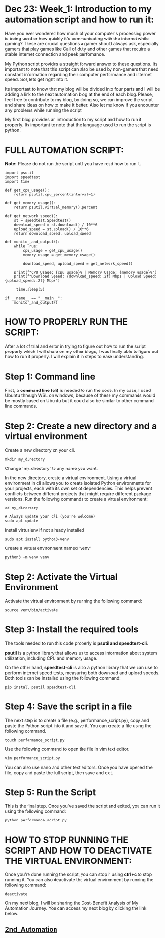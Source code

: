 # Dec 23: Week_1: Introduction to my automation script and how to run it:

Have you ever wondered how much of your computer's processing power is being used or how quickly it's communicating with the internet while gaming? These are crucial questions a gamer should always ask, especially gamers that play games like Call of duty and other games that require a stable internet connection and peek perfomance.

My Python script provides a straight forward answer to these questions. Its important to note that this script can also be used by non-gamers that need constant information regarding their computer performance and internet speed. So!, lets get right into it.

Its important to know that my blog will be divided into four parts and I will be adding a link to the next automation blog at the end of each blog. Please, feel free to contribute to my blog, by doing so, we can improve the script and share ideas on how to make it better. Also let me know if you encounter any problems while running the script.

My first blog provides an introduction to my script and how to run it properly. Its important to note that the language used to run the script is python.

# FULL AUTOMATION SCRIPT:
**Note:** Please do not run the script until you have read how to run it.

```
import psutil
import speedtest
import time

def get_cpu_usage():
    return psutil.cpu_percent(interval=1)

def get_memory_usage():
    return psutil.virtual_memory().percent

def get_network_speed():
    st = speedtest.Speedtest()
    download_speed = st.download() / 10**6
    upload_speed = st.upload() / 10**6
    return download_speed, upload_speed

def monitor_and_output():
    while True:
        cpu_usage = get_cpu_usage()
        memory_usage = get_memory_usage()
        
        download_speed, upload_speed = get_network_speed()
  
    print(f"CPU Usage: {cpu_usage}% | Memory Usage: {memory_usage}%")
    print(f"Download Speed: {download_speed:.2f} Mbps | Upload Speed: {upload_speed:.2f} Mbps")

     time.sleep(5)

if __name__ == "__main__":
    monitor_and_output()
```

# HOW TO PROPERLY RUN THE SCRIPT:
After a lot of trial and error in trying to figure out how to run the script properly which I will share on my other blogs, I was finally able to figure out how to run it properly. I will explain it in steps to ease understanding.

# Step 1: Command line
First, a **command line (cli)** is needed to run the code. In my case, I used Ubuntu through WSL on windows, because of these my commands would be mostly based on Ubuntu but it could also be similar to other command line commands. 

# Step 2: Create a new directory and a virtual environment
Create a new directory on your cli.
```
mkdir my_directory
```
Change 'my_directory' to any name you want.

In the new directory, create a virtual environment. Using a virtual environment in cli allows you to create isolated Python environments for your projects, each with its own set of dependencies. This helps prevent conflicts between different projects that might require different package versions.
Run the following commands to create a virtual environment:
```
cd my_directory
```
```
# Always update your cli (you're welcome)
sudo apt update
```
Install virtualenv if not already installed
```
sudo apt install python3-venv
```
Create a virtual environment named 'venv'
```
python3 -m venv venv
```

# Step 2: Activate the Virtual Environment
Activate the virtual environment by running the following command:
```
source venv/bin/activate
```

# Step 3: Install the required tools
The tools needed to run this code properly is **psutil and speedtest-cli**.

**psutil** is a python library that allows us to access information about system utilization, including CPU and memory usage. 

On the other hand, **speedtest-cli** is also a python library that we can use to perform internet speed tests, measuring both download and upload speeds.
Both tools can be installed using the following command:
```
pip install psutil speedtest-cli
```

# Step 4: Save the script in a file
The next step is to create a file (e.g., performance_script.py), copy and paste the Python script into it and save it.
You can create a file using the following command.
```
touch performance_script.py
```

Use the following command to open the file in vim text editor.
```
vim performance_script.py
```
You can also use nano and other text editors. Once you have opened the file, copy and paste the full script, then save and exit.

# Step 5: Run the Script
This is the final step. Once you've saved the script and exited, you can run it using the following command:
```
python performance_script.py
```

# HOW TO STOP RUNNING THE SCRIPT AND HOW TO DEACTIVATE THE VIRTUAL ENVIRONMENT:
Once you're done running the script, you can stop it using **ctrl+c** to stop running it. You can also deactivate the virtual environment by running the following command:
```
deactivate
```

On my next blog, I will be sharing the Cost-Benefit Analysis of My Automation Journey. You can access my next blog by clicking the link below.

## [2nd_Automation](Automation_0.2.md)
